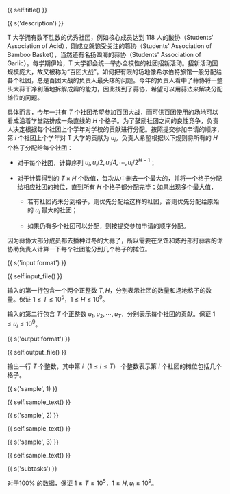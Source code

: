 {{ self.title() }}

{{ s('description') }}

T 大学拥有数不胜数的优秀社团，例如核心成员达到 118 人的酸协（Students' Association of Acid），刚成立就饱受关注的篹协（Students' Association of Bamboo Basket），当然还有名扬四海的蒜协（Students' Association of Garlic）。每学期伊始，T 大学都会统一举办全校性的社团招新活动。招新活动因规模庞大，故又被称为“百团大战”。如何把有限的场地像希尔伯特旅馆一般分配给各个社团，总是百团大战的负责人最头疼的问题。今年的负责人看中了蒜协将一整头大蒜干净利落地拆解成瓣的能力，因此找到了蒜协，希望可以用蒜法来解决分配摊位的问题。

具体而言，今年一共有 $T$ 个社团希望参加百团大战，而可供百团使用的场地可以看成沿着学堂路排成一条直线的 $H$ 个格子。为了鼓励社团之间的良性竞争，负责人决定根据每个社团上个学年对学校的贡献进行分配。按照提交参加申请的顺序，第 $i$ 个社团上个学年对 T 大学的贡献为 $u_i$。负责人希望根据以下规则将所有的 $H$ 个格子分配给每个社团：

- 对于每个社团，计算序列 $u_i, u_i/2, u_i/4, \cdots,u_i/2^{H-1}$；

- 对于计算得到的 $T\times H$ 个数值，每次从中删去一个最大的，并将一个格子分配给相应社团的摊位，直到所有 $H$ 个格子都分配完毕；如果出现多个最大值，
  
  - 若有社团尚未分到格子，则优先分配给这样的社团，否则优先分配给原始的 $u_i$ 最大的社团；
  
  - 如果仍有多个社团可以分配，则按提交参加申请的顺序分配。

因为蒜协大部分成员都去播种过冬的大蒜了，所以需要在烹饪和炼丹部打蒜蓉的你协助负责人计算一下每个社团能分到几个格子的摊位。

{{ s('input format') }}

{{ self.input_file() }}

输入的第一行包含一个两个正整数 $T, H$，分别表示社团的数量和场地格子的数量。保证 $1\le T\le 10^5$，$1\le H\le 10^9$。

输入的第二行包含 $T$ 个正整数 $u_1, u_2, \cdots,u_T$，分别表示每个社团的贡献。保证 $1\le u_i \le 10^9$。

{{ s('output format') }}

{{ self.output_file() }}

输出一行 $T$ 个整数，其中第 $i$（$1\le i\le T$） 个整数表示第 $i$ 个社团的摊位包括几个格子。

{{ s('sample', 1) }}

{{ self.sample_text() }}

{{ s('sample', 2) }}

{{ self.sample_text() }}

{{ s('sample', 3) }}

{{ self.sample_text() }}

{{ s('subtasks') }}

对于$100\%$ 的数据，保证 $1\le T\le 10^5$，$1\le H, u_i\le 10^9$。